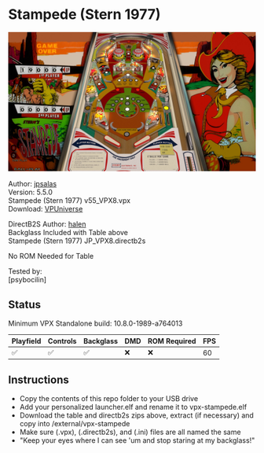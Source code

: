 # Stampede (Stern 1977)

![stampede](../../images/vpx-stampede-preview.jpg)

Author: [jpsalas](https://www.vpforums.org/index.php?showuser=277)  
Version: 5.5.0  
Stampede (Stern 1977) v55_VPX8.vpx  
Download: [VPUniverse](https://www.vpforums.org/index.php?app=downloads&showfile=17797#)

DirectB2S
Author: [halen](https://www.vpforums.org/index.php?showuser=74)  
Backglass Included with Table above  
Stampede (Stern 1977) JP_VPX8.directb2s

No ROM Needed for Table
  
Tested by:  
[psybocilin]

## Status 

Minimum VPX Standalone build: 10.8.0-1989-a764013

| Playfield | Controls | Backglass | DMD | ROM Required | FPS | 
|-----------|----------|-----------|-----|--------------|-----|
| :white_check_mark: | :white_check_mark: | :white_check_mark: | :x: | :x: | 60 |

## Instructions

- Copy the contents of this repo folder to your USB drive
- Add your personalized launcher.elf and rename it to vpx-stampede.elf
- Download the table and directb2s zips above, extract (if necessary) and copy into /external/vpx-stampede
- Make sure (.vpx), (.directb2s), and (.ini) files are all named the same
- "Keep your eyes where I can see 'um and stop staring at my backglass!"
